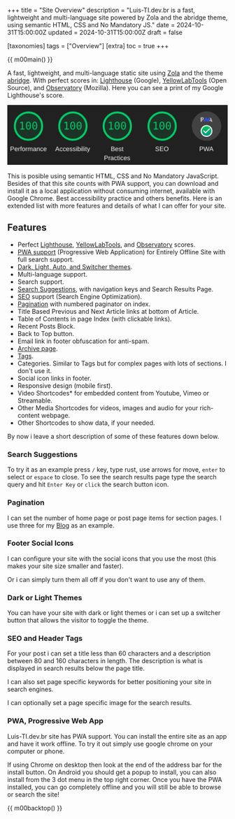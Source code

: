 +++
title = "Site Overview"
description = "Luis-TI.dev.br is a fast, lightweight and multi-language site powered by Zola and the abridge theme, using semantic HTML, CSS and No Mandatory JS."
date = 2024-10-31T15:00:00Z
updated = 2024-10-31T15:00:00Z
draft = false

[taxonomies]
tags = ["Overview"]
[extra]
toc = true
+++

{{ m00main() }}

A fast, lightweight, and multi-language static site using [Zola](https://getzola.org) and the theme [abridge](https://github.com/Jieiku/abridge). With perfect scores in: [Lighthouse](https://pagespeed.web.dev/report?url=luis-ti.dev.br) (Google), [YellowLabTools](https://yellowlab.tools/) (Open Source), and [Observatory](https://developer.mozilla.org/en-US/observatory/analyze?host=luis-ti.dev.br) (Mozilla). Here you can see a print of my Google Lighthouse's score.
<!-- more -->

![lighthouse](lighthouse.png)

This is posible using semantic HTML, CSS and No Mandatory JavaScript. Besides of that this site counts with PWA support, you can download and install it as a local application without consuming internet, available with Google Chrome. Best accessibility practice and others benefits. Here is an extended list with more features and details of what I can offer for your site.

## Features

- Perfect [Lighthouse](https://pagespeed.web.dev/report?url=luis-ti.dev.br), [YellowLabTools](https://yellowlab.tools/), and [Observatory](https://developer.mozilla.org/en-US/observatory/analyze?host=luis-ti.dev.br) scores.
- [PWA support](#pwa-progressive-web-app) (Progressive Web Application) for Entirely Offline Site with full search support.
- [Dark, Light, Auto, and Switcher themes](#dark-or-light-themes).
- Multi-language support.
- Search support.
- [Search Suggestions](#search-suggestions), with navigation keys and Search Results Page.
- [SEO](#seo-and-header-tags) support (Search Engine Optimization).
- [Pagination](#pagination) with numbered paginator on index.
- Title Based Previous and Next Article links at bottom of Article.
- Table of Contents in page Index (with  clickable links).
- Recent Posts Block.
- Back to Top button.
- Email link in footer obfuscation for anti-spam.
- [Archive page](https://luis-ti.dev.br/archivo/).
- [Tags](https://luis-ti.dev.br/tags/).
- Categories. Similar to Tags but for complex pages with lots of sections. I don't use it.
- Social icon links in footer.
- Responsive design (mobile first).
- Video Shortcodes* for embedded content from Youtube, Vimeo or Streamable.
- Other Media Shortcodes for videos, images and audio for your rich-content webpage.
- Other Shortcodes to show data, if your needed.

By now i leave a short description of some of these features down below.

### Search Suggestions

To try it as an example press `/` key, type rust, use arrows for move, `enter` to select or `espace` to close. To see the search results page type the search query and hit `Enter Key` or `click` the search button icon.


### Pagination

I can set the number of home page or post page items for section pages. I use three for my [Blog](https://luis-ti.dev.br/blog/) as an example.

### Footer Social Icons

I can configure your site with the social icons that you use the most (this makes your site size smaller and faster).

Or i can simply turn them all off if you don't want to use any of them.

### Dark or Light Themes

You can have your site with dark or light themes or i can set up a switcher button that allows the visitor to toggle the theme.

### SEO and Header Tags

For your post i can set a title less than 60 characters and a description between 80 and 160 characters in length. The description is what is displayed in search results below the page title.

I can also set page specific keywords for better positioning your site in search engines.

I can optionally set a page specific image for the search results.

### PWA, Progressive Web App

Luis-TI.dev.br site has PWA support. You can install the entire site as an app and have it work offline. To try it out simply use google chrome on your computer or phone.

If using Chrome on desktop then look at the end of the address bar for the install button. On Android you should get a popup to install, you can also install from the 3 dot menu in the top right corner. Once you have the PWA installed, you can go completely offline and you will still be able to browse or search the site!

{{ m00backtop() }}

